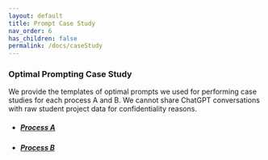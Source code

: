 ```yaml
---
layout: default
title: Prompt Case Study
nav_order: 6
has_children: false
permalink: /docs/caseStudy
---
```

### Optimal Prompting Case Study 

We provide the templates of optimal prompts we used for performing case studies for each process A and B. We cannot share ChatGPT conversations with raw student project data for confidentiality reasons.

- ##### [Process A](data/Prompts-ProcessA.pdf)
- ##### [Process B](data/Prompts-ProcessB.pdf)